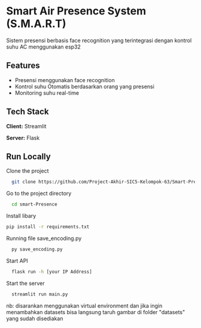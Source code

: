
# Smart Air Presence System (S.M.A.R.T)

Sistem presensi berbasis face recognition yang terintegrasi dengan kontrol suhu AC menggunakan esp32
## Features

- Presensi menggunakan face recognition
- Kontrol suhu Otomatis berdasarkan orang yang presensi 
- Monitoring suhu real-time


## Tech Stack

**Client:** Streamlit

**Server:** Flask


## Run Locally

Clone the project

```bash
  git clone https://github.com/Project-Akhir-SIC5-Kelompok-63/Smart-Presence.git
```

Go to the project directory

```bash
  cd smart-Presence
```

Install libary
```bash
pip install -r requirements.txt
```

Running file save_encoding.py
```bash
  py save_encoding.py
```

Start API
```bash
  flask run -h [your IP Address]
```

Start the server
```bash
  streamlit run main.py
```

nb: disarankan menggunakan virtual environment dan jika ingin menambahkan datasets bisa langsung taruh gambar di folder "datasets" yang sudah disediakan

